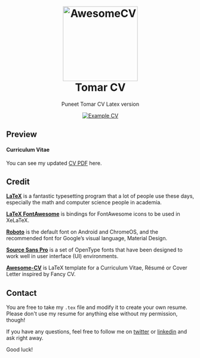 <h1 align="center">
  <a href="https://github.com/tomarp/tomar-CV" title="Puneet Tomar CV Documentation">
    <img alt="AwesomeCV" src="https://github.com/posquit0/Awesome-CV/raw/master/icon.png" width="200px" height="200px" />
  </a>
  <br />
  Tomar CV
</h1>
<p align="center">
  Puneet Tomar CV Latex version
</p>

<div align="center">
  <a href="https://github.com/TomarP/latex-CV/blob/master/CV.pdf">
    <img alt="Example CV" src="https://img.shields.io/badge/cv-pdf-green.svg" />
  </a>
</div>

## Preview

#### Curriculum Vitae

You can see my updated [CV PDF](https://github.com/TomarP/latex-CV/blob/master/CV.pdf) here. 

## Credit

[**LaTeX**](https://www.latex-project.org) is a fantastic typesetting program that a lot of people use these days, especially the math and computer science people in academia.

[**LaTeX FontAwesome**](https://github.com/furl/latex-fontawesome) is bindings for FontAwesome icons to be used in XeLaTeX.

[**Roboto**](https://github.com/google/roboto) is the default font on Android and ChromeOS, and the recommended font for Google’s visual language, Material Design.

[**Source Sans Pro**](https://github.com/adobe-fonts/source-sans-pro) is a set of OpenType fonts that have been designed to work well in user interface (UI) environments.

[**Awesome-CV**](https://github.com/posquit0/Awesome-CV) is LaTeX template for a Curriculum Vitae, Résumé or Cover Letter inspired by Fancy CV. 


## Contact

You are free to take my `.tex` file and modify it to create your own resume. Please don't use my resume for anything else without my permission, though!


If you have any questions, feel free to follow me on [twitter](https://twitter.com/puneet_tomar) or [linkedin](https://www.linkedin.com/in/tomarp/) and ask right away.

Good luck!

